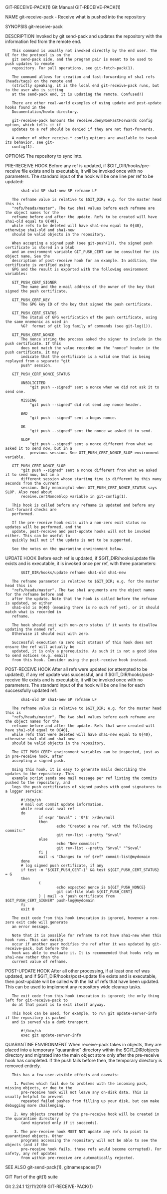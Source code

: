 GIT-RECEIVE-PACK(1)                           Git Manual                           GIT-RECEIVE-PACK(1)

NAME
       git-receive-pack - Receive what is pushed into the repository

SYNOPSIS
       git-receive-pack <directory>

DESCRIPTION
       Invoked by git send-pack and updates the repository with the information fed from the remote
       end.

       This command is usually not invoked directly by the end user. The UI for the protocol is on the
       git send-pack side, and the program pair is meant to be used to push updates to remote
       repository. For pull operations, see git-fetch-pack(1).

       The command allows for creation and fast-forwarding of sha1 refs (heads/tags) on the remote end
       (strictly speaking, it is the local end git-receive-pack runs, but to the user who is sitting
       at the send-pack end, it is updating the remote. Confused?)

       There are other real-world examples of using update and post-update hooks found in the
       Documentation/howto directory.

       git-receive-pack honours the receive.denyNonFastForwards config option, which tells it if
       updates to a ref should be denied if they are not fast-forwards.

       A number of other receive.* config options are available to tweak its behavior, see git-
       config(1).

OPTIONS
       <directory>
           The repository to sync into.

PRE-RECEIVE HOOK
       Before any ref is updated, if $GIT_DIR/hooks/pre-receive file exists and is executable, it will
       be invoked once with no parameters. The standard input of the hook will be one line per ref to
       be updated:

           sha1-old SP sha1-new SP refname LF

       The refname value is relative to $GIT_DIR; e.g. for the master head this is
       "refs/heads/master". The two sha1 values before each refname are the object names for the
       refname before and after the update. Refs to be created will have sha1-old equal to 0{40},
       while refs to be deleted will have sha1-new equal to 0{40}, otherwise sha1-old and sha1-new
       should be valid objects in the repository.

       When accepting a signed push (see git-push(1)), the signed push certificate is stored in a blob
       and an environment variable GIT_PUSH_CERT can be consulted for its object name. See the
       description of post-receive hook for an example. In addition, the certificate is verified using
       GPG and the result is exported with the following environment variables:

       GIT_PUSH_CERT_SIGNER
           The name and the e-mail address of the owner of the key that signed the push certificate.

       GIT_PUSH_CERT_KEY
           The GPG key ID of the key that signed the push certificate.

       GIT_PUSH_CERT_STATUS
           The status of GPG verification of the push certificate, using the same mnemonic as used in
           %G?  format of git log family of commands (see git-log(1)).

       GIT_PUSH_CERT_NONCE
           The nonce string the process asked the signer to include in the push certificate. If this
           does not match the value recorded on the "nonce" header in the push certificate, it may
           indicate that the certificate is a valid one that is being replayed from a separate "git
           push" session.

       GIT_PUSH_CERT_NONCE_STATUS

           UNSOLICITED
               "git push --signed" sent a nonce when we did not ask it to send one.

           MISSING
               "git push --signed" did not send any nonce header.

           BAD
               "git push --signed" sent a bogus nonce.

           OK
               "git push --signed" sent the nonce we asked it to send.

           SLOP
               "git push --signed" sent a nonce different from what we asked it to send now, but in a
               previous session. See GIT_PUSH_CERT_NONCE_SLOP environment variable.

       GIT_PUSH_CERT_NONCE_SLOP
           "git push --signed" sent a nonce different from what we asked it to send now, but in a
           different session whose starting time is different by this many seconds from the current
           session. Only meaningful when GIT_PUSH_CERT_NONCE_STATUS says SLOP. Also read about
           receive.certNonceSlop variable in git-config(1).

       This hook is called before any refname is updated and before any fast-forward checks are
       performed.

       If the pre-receive hook exits with a non-zero exit status no updates will be performed, and the
       update, post-receive and post-update hooks will not be invoked either. This can be useful to
       quickly bail out if the update is not to be supported.

       See the notes on the quarantine environment below.

UPDATE HOOK
       Before each ref is updated, if $GIT_DIR/hooks/update file exists and is executable, it is
       invoked once per ref, with three parameters:

           $GIT_DIR/hooks/update refname sha1-old sha1-new

       The refname parameter is relative to $GIT_DIR; e.g. for the master head this is
       "refs/heads/master". The two sha1 arguments are the object names for the refname before and
       after the update. Note that the hook is called before the refname is updated, so either
       sha1-old is 0{40} (meaning there is no such ref yet), or it should match what is recorded in
       refname.

       The hook should exit with non-zero status if it wants to disallow updating the named ref.
       Otherwise it should exit with zero.

       Successful execution (a zero exit status) of this hook does not ensure the ref will actually be
       updated, it is only a prerequisite. As such it is not a good idea to send notices (e.g. email)
       from this hook. Consider using the post-receive hook instead.

POST-RECEIVE HOOK
       After all refs were updated (or attempted to be updated), if any ref update was successful, and
       if $GIT_DIR/hooks/post-receive file exists and is executable, it will be invoked once with no
       parameters. The standard input of the hook will be one line for each successfully updated ref:

           sha1-old SP sha1-new SP refname LF

       The refname value is relative to $GIT_DIR; e.g. for the master head this is
       "refs/heads/master". The two sha1 values before each refname are the object names for the
       refname before and after the update. Refs that were created will have sha1-old equal to 0{40},
       while refs that were deleted will have sha1-new equal to 0{40}, otherwise sha1-old and sha1-new
       should be valid objects in the repository.

       The GIT_PUSH_CERT* environment variables can be inspected, just as in pre-receive hook, after
       accepting a signed push.

       Using this hook, it is easy to generate mails describing the updates to the repository. This
       example script sends one mail message per ref listing the commits pushed to the repository, and
       logs the push certificates of signed pushes with good signatures to a logger service:

           #!/bin/sh
           # mail out commit update information.
           while read oval nval ref
           do
                   if expr "$oval" : '0*$' >/dev/null
                   then
                           echo "Created a new ref, with the following commits:"
                           git rev-list --pretty "$nval"
                   else
                           echo "New commits:"
                           git rev-list --pretty "$nval" "^$oval"
                   fi |
                   mail -s "Changes to ref $ref" commit-list@mydomain
           done
           # log signed push certificate, if any
           if test -n "${GIT_PUSH_CERT-}" && test ${GIT_PUSH_CERT_STATUS} = G
           then
                   (
                           echo expected nonce is ${GIT_PUSH_NONCE}
                           git cat-file blob ${GIT_PUSH_CERT}
                   ) | mail -s "push certificate from $GIT_PUSH_CERT_SIGNER" push-log@mydomain
           fi
           exit 0

       The exit code from this hook invocation is ignored, however a non-zero exit code will generate
       an error message.

       Note that it is possible for refname to not have sha1-new when this hook runs. This can easily
       occur if another user modifies the ref after it was updated by git-receive-pack, but before the
       hook was able to evaluate it. It is recommended that hooks rely on sha1-new rather than the
       current value of refname.

POST-UPDATE HOOK
       After all other processing, if at least one ref was updated, and if $GIT_DIR/hooks/post-update
       file exists and is executable, then post-update will be called with the list of refs that have
       been updated. This can be used to implement any repository wide cleanup tasks.

       The exit code from this hook invocation is ignored; the only thing left for git-receive-pack to
       do at that point is to exit itself anyway.

       This hook can be used, for example, to run git update-server-info if the repository is packed
       and is served via a dumb transport.

           #!/bin/sh
           exec git update-server-info

QUARANTINE ENVIRONMENT
       When receive-pack takes in objects, they are placed into a temporary "quarantine" directory
       within the $GIT_DIR/objects directory and migrated into the main object store only after the
       pre-receive hook has completed. If the push fails before then, the temporary directory is
       removed entirely.

       This has a few user-visible effects and caveats:

        1. Pushes which fail due to problems with the incoming pack, missing objects, or due to the
           pre-receive hook will not leave any on-disk data. This is usually helpful to prevent
           repeated failed pushes from filling up your disk, but can make debugging more challenging.

        2. Any objects created by the pre-receive hook will be created in the quarantine directory
           (and migrated only if it succeeds).

        3. The pre-receive hook MUST NOT update any refs to point to quarantined objects. Other
           programs accessing the repository will not be able to see the objects (and if the
           pre-receive hook fails, those refs would become corrupted). For safety, any ref updates
           from within pre-receive are automatically rejected.

SEE ALSO
       git-send-pack(1), gitnamespaces(7)

GIT
       Part of the git(1) suite

Git 2.24.1                                    12/11/2019                           GIT-RECEIVE-PACK(1)
